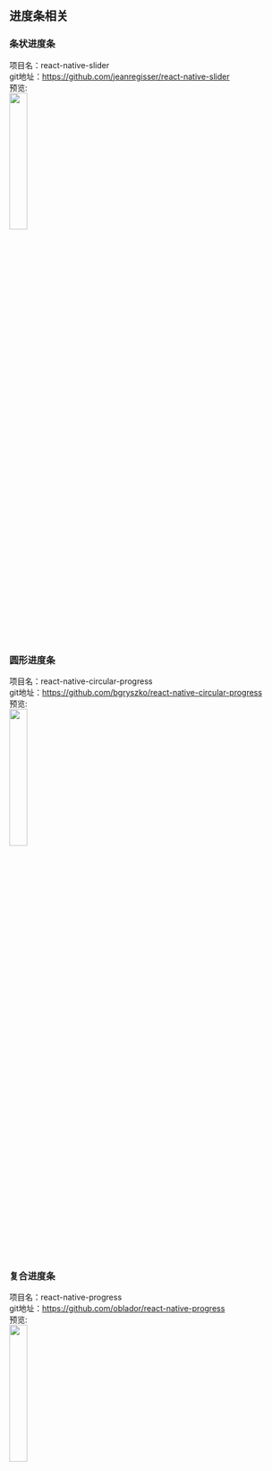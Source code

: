 ## 进度条相关


### 条状进度条

项目名：react-native-slider<br>
git地址：https://github.com/jeanregisser/react-native-slider<br>
预览:<br>
<img src="https://raw.githubusercontent.com/jeanregisser/react-native-slider/master/Screenshots/basic@2x.png" width="25%"/>
<br>


### 圆形进度条<br>
项目名：react-native-circular-progress<br>
git地址：https://github.com/bgryszko/react-native-circular-progress<br>
预览:<br>
<img src="https://github.com/bgryszko/react-native-circular-progress/raw/master/screenshot.gif" width="25%"/>
<br>

### 复合进度条
项目名：react-native-progress<br>
git地址：https://github.com/oblador/react-native-progress<br>
预览:<br>
<img src="https://cloud.githubusercontent.com/assets/378279/11212043/64fb1420-8d01-11e5-9ec0-5e175a837c62.gif" width="25%"/>
<br>
